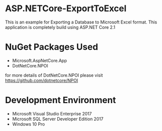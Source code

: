 # ASP.NETCore-ExportToExcel
This is an example for Exporting a Database to Microsoft Excel format.
This application is completely build using ASP.NET Core 2.1
# NuGet Packages Used
- Microsoft.AspNetCore.App
- DotNetCore.NPOI 

for more details of DotNetCore.NPOI please visit https://github.com/dotnetcore/NPOI

# Development Environment
- Microsoft Visual Studio Enterprise 2017
- Microsoft SQL Server Developer Edition 2017
- Windows 10 Pro



